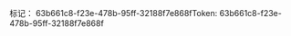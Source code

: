 <span data-ttu-id="90751-101">标记： 63b661c8-f23e-478b-95ff-32188f7e868f</span><span class="sxs-lookup"><span data-stu-id="90751-101">Token: 63b661c8-f23e-478b-95ff-32188f7e868f</span></span>